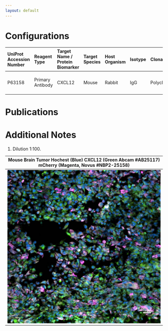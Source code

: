 ```yaml
---
layout: default
---
```


# Configurations

| UniProt Accession Number   | Reagent Type     | Target Name / Protein Biomarker   | Target Species   | Host Organism   | Isotype   | Clonality   | Vendor   | Catalog Number   | Conjugate   | RRID       | Availability   | Method                 | Tissue Preservation   | Target Tissue   | Tissue State   | Detergent          | Antigen Retrieval Conditions   | Dye Inactivation Conditions   | Recommend   | Agree                                                        | Disagree   | Contributor                                                  | Notes       |
|:---------------------------|:-----------------|:----------------------------------|:-----------------|:----------------|:----------|:------------|:---------|:-----------------|:------------|:-----------|:---------------|:-----------------------|:----------------------|:----------------|:---------------|:-------------------|:-------------------------------|:------------------------------|:------------|:-------------------------------------------------------------|:-----------|:-------------------------------------------------------------|:------------|
| P63158                     | Primary Antibody | CXCL12                            | Mouse            | Rabbit          | IgG       | Polyclonal  | Abcam    | AB25117          | NA          | AB_2088164 | Stock          | Multiplexed 2D Imaging | 4% PFA Fixed Frozen   | Brain           | Tumor          | 0.3% Triton-X-100 | NA                             | NA                            | Yes         | [0000-0002-6944-6997](https://orcid.org/0000-0002-6944-6997) | NA         | [0000-0002-6944-6997](https://orcid.org/0000-0002-6944-6997) | [1](#notes) |

# Publications



# Additional Notes

<a name="notes"></a>
1. Dilution 1:100.

| Mouse Brain Tumor Hochest (Blue) CXCL12 (Green Abcam #AB25117) mCherry (Magenta, Novus #NBP2-25158) |
|:-------:|
| ![](Mouse_Tumor_Brain_Hochest_Blue_CXCL12_Green_Abcam_AB25117_mCherry_Magenta_Novus_NBP2_25158.jpg) |
